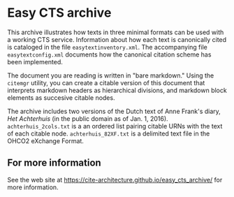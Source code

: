 # Easy CTS archive

This archive illustrates how texts in three minimal formats can be used with a working CTS service.  Information about how each text is canonically cited is cataloged in the file `easytextinventory.xml`.  The accompanying file `easytextconfig.xml` documents how the canonical citation scheme has been implemented.

The document you are reading is written in "bare markdown." Using the `citemgr` utility, you can create a citable version of this document that interprets markdown headers as hierarchical divisions, and markdown block elements as succesive citable nodes.

The archive includes two versions of the Dutch text of Anne Frank's diary, *Het Achterhuis* (in the public domain as of Jan. 1, 2016). `achterhuis_2cols.txt` is a an ordered list pairing citable URNs with the text of each citable node.  `achterhuis_82XF.txt` is a delimited text file in the OHCO2 eXchange Format.

## For more information

See the web site at <https://cite-architecture.github.io/easy_cts_archive/> for more information.
